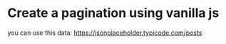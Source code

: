 # Create a pagination using vanilla js  
you can use this data: https://jsonplaceholder.typicode.com/posts
